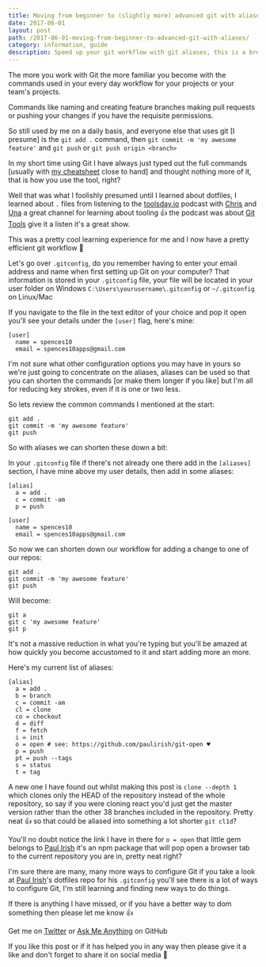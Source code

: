 ```yaml
---
title: Moving from beginner to (slightly more) advanced git with aliases.
date: 2017-06-01
layout: post
path: /2017-06-01-moving-from-beginner-to-advanced-git-with-aliases/
category: information, guide
description: Speed up your git workflow with git aliases, this is a breif introduction on using aliases 👌🚀👍
---
```


The more you work with Git the more familiar you become with the commands used in your every day workflow for your projects or your team's projects.

Commands like naming and creating feature branches making pull requests or pushing your changes if you have the requisite permissions.

So still used by me on a daily basis, and everyone else that uses git [I presume] is the `git add .` command, then `git commit -m 'my awesome feature'` and `git push` or `git push origin <branch>`

In my short time using Git I have always just typed out the full commands [usually with [my cheatsheet][git-cheatsheet] close to hand] and thought nothing more of it, that is how you use the tool, right?

Well that was what I foolishly presumed until I learned about dotfiles, I learned about `.` files from listening to the [toolsday.io][toolsday] podcast with [Chris][chris] and [Una][una] a great channel for learning about tooling 👍 the podcast was about [Git Tools][git-tools] give it a listen it's a great show.

This was a pretty cool learning experience for me and I now have a pretty efficient git workflow 🚀

Let's go over `.gitconfig`, do you remember having to enter your email address and name when first setting up Git on your computer? That information is stored in your `.gitconfig` file, your file will be located in your user folder on Windows `C:\Users\yourusername\.gitconfig` or `~/.gitconfig` on Linux/Mac

If you navigate to the file in the text editor of your choice and pop it open you'll see your details under the `[user]` flag, here's mine:

```shell
[user]
  name = spences10
  email = spences10apps@gmail.com
```

I'm not sure what other configuration options you may have in yours so we're just going to concentrate on the aliases, aliases can be used so that you can shorten the commands [or make them longer if you like] but I'm all for reducing key strokes, even if it is one or two less.

So lets review the common commands I mentioned at the start:

```shell
git add .
git commit -m 'my awesome feature'
git push
```

So with aliases we can shorten these down a bit:

In your `.gitconfig` file if there's not already one there add in the `[aliases]` section, I have mine above my user details, then add in some aliases:

```shell
[alias]
  a = add .
  c = commit -am
  p = push

[user]
  name = spences10
  email = spences10apps@gmail.com
```

So now we can shorten down our workflow for adding a change to one of our repos:

```shell
git add .
git commit -m 'my awesome feature'
git push
```

Will become:

```shell
git a
git c 'my awesome feature'
git p
```

It's not a massive reduction in what you're typing but you'll be amazed at how quickly you become accustomed to it and start adding more an more.

Here's my current list of aliases:

```shell
[alias]
  a = add .
  b = branch
  c = commit -am
  cl = clone
  co = checkout
  d = diff
  f = fetch
  i = init
  o = open # see: https://github.com/paulirish/git-open ♥
  p = push
  pt = push --tags
  s = status
  t = tag
```

A new one I have found out whilst making this post is `clone --depth 1` which clones only the HEAD of the repository instead of the whole repository, so say if you were cloning react you'd just get the master version rather than the other 38 branches included in the repository. Pretty neat 👍 so that could be aliased into something a lot shorter `git cl1d`?

You'll no doubt notice the link I have in there for `o = open` that little gem belongs to [Paul Irish][pi] it's an npm package that will pop open a browser tab to the current repository you are in, pretty neat right?

I'm sure there are many, many more ways to configure Git if you take a look at [Paul Irish][pidf]'s dotfiles repo for his `.gitconfig` you'll see there is a lot of ways to configure Git, I'm still learning and finding new ways to do things.

If there is anything I have missed, or if you have a better way to dom something then please let me know 👍 

Get me on [Twitter][sdt] or [Ask Me Anything][ama] on GitHub

If you like this post or if it has helped you in any way then please give it a like and don't forget to share it on social media 🙌

<!--Links-->
[git-cheatsheet]: https://github.com/spences10/cheat-sheets/blob/master/git.md
[toolsday]: http://www.toolsday.io/
[chris]: http://twitter.com/chrisdhanaraj
[una]: http://twitter.com/una
[git-tools]: http://www.toolsday.io/episodes/git.html
[pi]: https://github.com/paulirish
[pidf]: https://github.com/paulirish/dotfiles/blob/master/.gitconfig
[sdt]: https://twitter.com/ScottDevTweets
[ama]: https://github.com/spences10/ama
